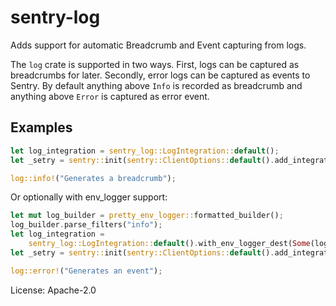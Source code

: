 # sentry-log

Adds support for automatic Breadcrumb and Event capturing from logs.

The `log` crate is supported in two ways. First, logs can be captured as
breadcrumbs for later. Secondly, error logs can be captured as events to
Sentry. By default anything above `Info` is recorded as breadcrumb and
anything above `Error` is captured as error event.

## Examples

```rust
let log_integration = sentry_log::LogIntegration::default();
let _setry = sentry::init(sentry::ClientOptions::default().add_integration(log_integration));

log::info!("Generates a breadcrumb");
```

Or optionally with env_logger support:

```rust
let mut log_builder = pretty_env_logger::formatted_builder();
log_builder.parse_filters("info");
let log_integration =
    sentry_log::LogIntegration::default().with_env_logger_dest(Some(log_builder.build()));
let _setry = sentry::init(sentry::ClientOptions::default().add_integration(log_integration));

log::error!("Generates an event");
```

License: Apache-2.0
